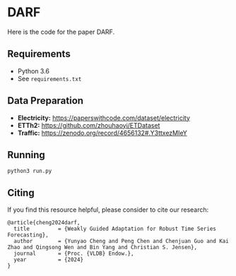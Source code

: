 # DARF

Here is the code for the paper DARF.

## Requirements

-  Python 3.6
- See `requirements.txt`

## Data Preparation
- **Electricity:** https://paperswithcode.com/dataset/electricity
- **ETTh2:** https://github.com/zhouhaoyi/ETDataset
- **Traffic:** https://zenodo.org/record/4656132#.Y3ttxezMIeY

## Running
	python3 run.py

## Citing
If you find this resource helpful, please consider to cite our research:

```
@article{cheng2024darf,
  title         = {Weakly Guided Adaptation for Robust Time Series Forecasting},
  author        = {Yunyao Cheng and Peng Chen and Chenjuan Guo and Kai Zhao and Qingsong Wen and Bin Yang and Christian S. Jensen},
  journal       = {Proc. {VLDB} Endow.},
  year          = {2024}
}
```
